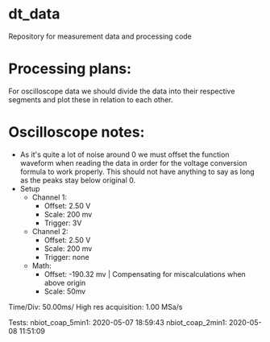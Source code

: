 # dt_data
Repository for measurement data and processing code

# Processing plans:
For oscilloscope data we should divide the data into their respective segments and plot these in relation to each other.

# Oscilloscope notes:
- As it's quite a lot of noise around 0 we must offset the function waveform when reading the data in order for the voltage conversion formula to work properly. This should not have anything to say as long as the peaks stay below original 0. 
- Setup
  - Channel 1: 
    - Offset: 2.50 V
    - Scale: 200 mv
    - Trigger: 3V
  - Channel 2:
    - Offset: 2.50 V
    - Scale: 200 mv
    - Trigger: none
  - Math:
    - Offset: -190.32 mv | Compensating for miscalculations when above origin
    - Scale: 50mv

Time/Div: 50.00ms/ 
High res acquisition: 1.00 MSa/s

Tests:
  nbiot_coap_5min1: 2020-05-07 18:59:43
  nbiot_coap_2min1: 2020-05-08 11:51:09